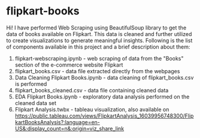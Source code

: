 # flipkart-books
Hi! I have performed Web Scraping using BeautifulSoup library to get the data of books available on Flipkart. This data is cleaned and further utilized to create visualizations to generate meaningful insights. Following is the list of components available in this project and a brief description about them:

1. flipkart-webscraping.ipynb - web scraping of data from the "Books" section of the e-commerce website Flipkart
2. flipkart_books.csv - data file extracted directly from the webpages
3. Data Cleaning Flipkart Books.ipynb - data cleaning of flipkart_books.csv is performed
4. flipkart_books_cleaned.csv - data file containing cleaned data
5. EDA Flipkart Books.ipynb - exploratory data analysis performed on the cleaned data set
6. Flipkart Analysis.twbx - tableau visualization, also available on https://public.tableau.com/views/FlipkartAnalysis_16039956748300/FlipkartBooksAnalysis?:language=en-US&:display_count=n&:origin=viz_share_link
